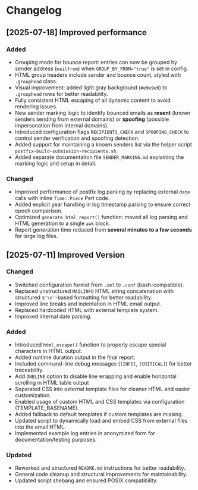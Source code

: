 # Changelog

## [2025-07-18] Improved performance

### Added
- Grouping mode for bounce report: entries can now be grouped by sender address (`mailfrom`) when `GROUP_BY_FROM="true"` is set in config.
- HTML group headers include sender and bounce count, styled with `.grouphead` class.
- Visual improvement: added light gray background (`#e9e9e9`) to `.grouphead` rows for better readability.
- Fully consistent HTML escaping of all dynamic content to avoid rendering issues.
- New sender marking logic to identify bounced emails as **resent** (known senders sending from external domains) or **spoofing** (possible impersonation from internal domains).
- Introduced configuration flags `RECIPIENTS_CHECK` and `SPOOFING_CHECK` to control sender verification and spoofing detection.
- Added support for maintaining a known senders list via the helper script `postfix-build-submission-recipients.sh`.
- Added separate documentation file `SENDER_MARKING.md` explaining the marking logic and setup in detail.

### Changed
- Improved performance of postfix log parsing by replacing external `date` calls with inline `Time::Piece` Perl code.
- Added explicit year handling in log timestamp parsing to ensure correct epoch comparison.
- Optimized `generate_html_report()` function: moved all log parsing and HTML generation to a single `awk` block.
- Report generation time reduced from **several minutes to a few seconds** for large log files.

## [2025-07-11] Improved Version

### Changed

- Switched configuration format from `.xml` to `.conf` (bash-compatible).
- Replaced unstructured `MAILINFO` HTML string concatenation with structured `$'\n'`-based formatting for better readability.
- Improved line breaks and indentation in HTML email output.
- Replaced hardcoded HTML with external template system.
- Improved internal date parsing.

### Added

- Introduced `html_escape()` function to properly escape special characters in HTML output.
- Added runtime duration output in the final report.
- Included command-line debug messages (`[INFO]`, `[CRITICAL]`) for better traceability.
- Add `ONELINE` option to disable line wrapping and enable horizontal scrolling in HTML table output
- Separated CSS into external template files for cleaner HTML and easier customization.
- Enabled usage of custom HTML and CSS templates via configuration (TEMPLATE_BASENAME).
- Added fallback to default templates if custom templates are missing.
- Updated script to dynamically load and embed CSS from external files into the email HTML.
- Implemented example log entries in anonymized form for documentation/testing purposes.

### Updated

- Reworked and structured `README.md` instructions for better readability.
- General code cleanup and structural improvements for maintainability.
- Updated script shebang and ensured POSIX compatibility.